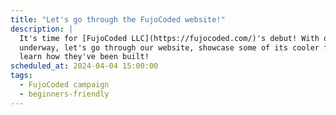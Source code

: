 ```yaml
---
title: "Let's go through the FujoCoded website!"
description: |
  It's time for [FujoCoded LLC](https://fujocoded.com/)'s debut! With our campaign
  underway, let's go through our website, showcase some of its cooler features, and
  learn how they've been built!
scheduled_at: 2024-04-04 15:00:00
tags:
  - FujoCoded campaign
  - beginners-friendly
---
```


